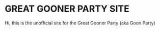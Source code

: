 # GREAT GOONER PARTY SITE

Hi, this is the unofficial site for the Great Gooner Party (aka Goon Party)
